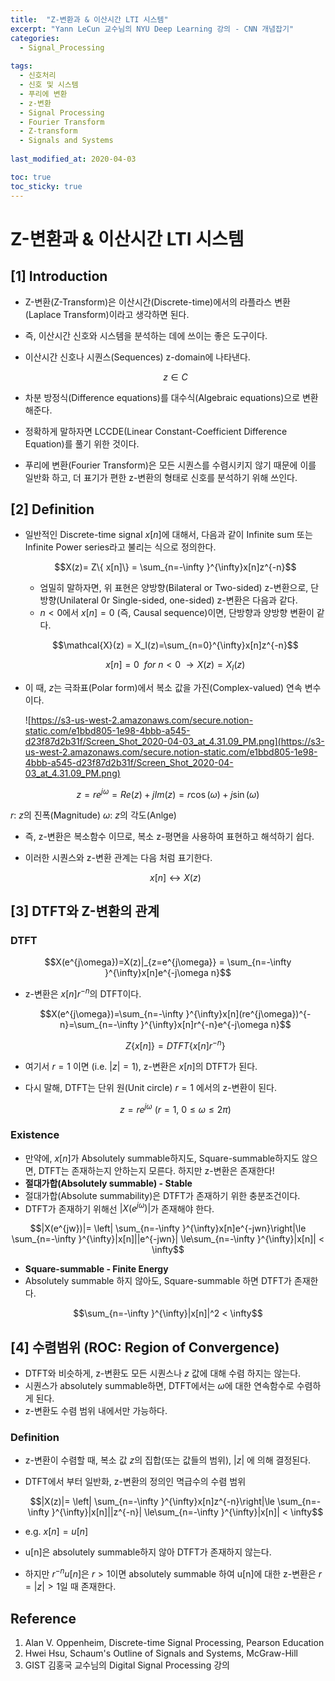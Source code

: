 ```yaml
---
title:  "Z-변환과 & 이산시간 LTI 시스템"
excerpt: "Yann LeCun 교수님의 NYU Deep Learning 강의 - CNN 개념잡기"
categories:
  - Signal_Processing
  
tags:
  - 신호처리
  - 신호 및 시스템
  - 푸리에 변환
  - z-변환
  - Signal Processing
  - Fourier Transform
  - Z-transform
  - Signals and Systems
  
last_modified_at: 2020-04-03

toc: true
toc_sticky: true
---
```


# Z-변환과 & 이산시간 LTI 시스템

## [1] Introduction

- Z-변환(Z-Transform)은 이산시간(Discrete-time)에서의 라플라스 변환(Laplace Transform)이라고 생각하면 된다.
- 즉, 이산시간 신호와 시스템을 분석하는 데에 쓰이는 좋은 도구이다.
- 이산시간 신호나 시퀀스(Sequences) z-domain에 나타낸다.

    $$z \in C$$

- 차분 방정식(Difference equations)를 대수식(Algebraic equations)으로 변환해준다.
- 정확하게 말하자면 LCCDE(Linear Constant-Coefficient Difference Equation)를 풀기 위한 것이다.
- 푸리에 변환(Fourier Transform)은 모든 시퀀스를 수렴시키지 않기 때문에 이를 일반화 하고, 더 표기가 편한 z-변환의 형태로 신호를 분석하기 위해 쓰인다.

## [2] Definition

- 일반적인 Discrete-time signal $x[n]$에 대해서, 다음과 같이 Infinite sum 또는 Infinite Power series라고 불리는 식으로 정의한다.

    $$X(z)= Z\{ x[n]\} = \sum_{n=-\infty }^{\infty}x[n]z^{-n}$$

    - 엄밀히 말하자면, 위 표현은 양방향(Bilateral or Two-sided) z-변환으로, 단방향(Unilateral 0r Single-sided, one-sided) z-변환은 다음과 같다.
    - $n<0$에서 $x[n] = 0$ (즉, Causal sequence)이면, 단방향과 양방향 변환이 같다.

    $$\mathcal{X}(z) = X_I(z)=\sum_{n=0}^{\infty}x[n]z^{-n}$$

    $$x[n] = 0\ \ for\ n<0\ \rightarrow X(z) = X_I(z)$$

- 이 때, $z$는 극좌표(Polar form)에서 복소 값을 가진(Complex-valued) 연속 변수이다.

    ![https://s3-us-west-2.amazonaws.com/secure.notion-static.com/e1bbd805-1e98-4bbb-a545-d23f87d2b31f/Screen_Shot_2020-04-03_at_4.31.09_PM.png](https://s3-us-west-2.amazonaws.com/secure.notion-static.com/e1bbd805-1e98-4bbb-a545-d23f87d2b31f/Screen_Shot_2020-04-03_at_4.31.09_PM.png)

$$z = re^{j\omega} = Re(z) + jIm(z) = r \cos (\omega) + j\sin (\omega)$$

$r$: $z$의 진폭(Magnitude)
$ω$: $z$의 각도(Anlge)

- 즉, z-변환은 복소함수 이므로, 복소 z-평면을 사용하여 표현하고 해석하기 쉽다.
- 이러한 시퀀스와 z-변환 관계는 다음 처럼 표기한다.

    $$x[n] \leftrightarrow X(z)$$

## [3] DTFT와 Z-변환의 관계

### DTFT

$$X(e^{j\omega})=X(z)|_{z=e^{j\omega}} = \sum_{n=-\infty }^{\infty}x[n]e^{-j\omega n}$$

- z-변환은 $x[n]r^{-n}$의 DTFT이다.

    $$X(e^{j\omega})=\sum_{n=-\infty }^{\infty}x[n](re^{j\omega})^{-n}=\sum_{n=-\infty }^{\infty}x[n]r^{-n}e^{-j\omega n}$$

    $$Z\{x[n]\} = DTFT\{x[n]r^{-n}\}$$
    
- 여기서 $r=1$ 이면 (i.e. $\left| z \right| =1$), z-변환은 $x[n]$의 DTFT가 된다.
- 다시 말해, DTFT는 단위 원(Unit circle) $r = 1$ 에서의 z-변환이 된다.

    $$z = re^{j\omega}\ (r=1, \ 0 \le \omega \le 2\pi)$$

### Existence

- 만약에, $x[n]$가 Absolutely summable하지도, Square-summable하지도 않으면, DTFT는 존재하는지 안하는지 모른다. 하지만 z-변환은 존재한다!
- **절대가합(Absolutely summable) - Stable**
- 절대가합(Absolute summability)은 DTFT가 존재하기 위한 충분조건이다.
- DTFT가 존재하기 위해선 $\left| X(e^{jω}) \right|$가 존재해야 한다.

$$|X(e^{jw})|= \left| \sum_{n=-\infty }^{\infty}x[n]e^{-jwn}\right|\le \sum_{n=-\infty }^{\infty}|x[n]||e^{-jwn}| \le\sum_{n=-\infty }^{\infty}|x[n]| < \infty$$

- **Square-summable - Finite Energy**
- Absolutely summable 하지 않아도, Square-summable 하면 DTFT가 존재한다.

$$\sum_{n=-\infty }^{\infty}|x[n]|^2 < \infty$$

## [4] 수렴범위 (ROC: Region of Convergence)

- DTFT와 비슷하게, z-변환도 모든 시퀀스나 $z$ 값에 대해 수렴 하지는 않는다.
- 시퀀스가 absolutely summable하면, DTFT에서는 $ω$에 대한 연속함수로 수렴하게 된다.
- z-변환도 수렴 범위 내에서만 가능하다.

### Definition

- z-변환이 수렴할 때, 복소 값 $z$의 집합(또는 값들의 범위), $\left| z \right|$ 에 의해 결정된다.
- DTFT에서 부터 일반화, z-변환의 정의인 멱급수의 수렴 범위

    $$|X(z)|= \left| \sum_{n=-\infty }^{\infty}x[n]z^{-n}\right|\le \sum_{n=-\infty }^{\infty}|x[n]||z^{-n}| \le\sum_{n=-\infty }^{\infty}|x[n]| < \infty$$

- e.g. $x[n] = u[n]$
- u[n]은 absolutely summable하지 않아 DTFT가 존재하지 않는다.
- 하지만 $r^{-n}u[n]$은 $r>1$이면 absolutely summable 하여 u[n]에 대한 z-변환은 $r = \left| z \right| > 1$일 때 존재한다.

## Reference

1. Alan V. Oppenheim, Discrete-time Signal Processing, Pearson Education
2. Hwei Hsu, Schaum's Outline of Signals and Systems, McGraw-Hill
3. GIST 김홍국 교수님의 Digital Signal Processing 강의

